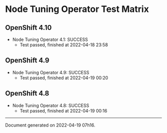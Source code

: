 
Node Tuning Operator Test Matrix
================================

OpenShift 4.10
--------------



* Node Tuning Operator 4.1: SUCCESS
  - Test passed, finished at 2022-04-18 23:58






OpenShift 4.9
-------------



* Node Tuning Operator 4.9: SUCCESS
  - Test passed, finished at 2022-04-19 00:20






OpenShift 4.8
-------------



* Node Tuning Operator 4.8: SUCCESS
  - Test passed, finished at 2022-04-19 00:16






---
Document generated on 2022-04-19 07h16.
